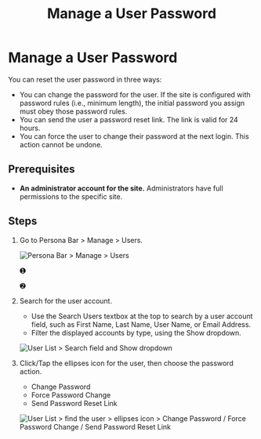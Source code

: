 ﻿---
uid: manage-user-password
locale: en
title: Manage a User Password
dnnversion: 09.02.00
related-topics: create-user-account,authorize-user,assign-user-to-multiple-roles,remove-user-from-multiple-roles,edit-user,delete-user,delete-all-unauthorized-users,restore-deleted-user-account,purge-user-account,create-host-account,authorize-host,promote-user-to-host,demote-from-host,manage-host-password,delete-host,delete-all-unauthorized-hosts,restore-deleted-host-account,purge-host-account
---

# Manage a User Password

You can reset the user password in three ways:

*   You can change the password for the user. If the site is configured with password rules (i.e., minimum length), the initial password you assign must obey those password rules.
*   You can send the user a password reset link. The link is valid for 24 hours.
*   You can force the user to change their password at the next login. This action cannot be undone.

## Prerequisites

*   **An administrator account for the site.** Administrators have full permissions to the specific site.

## Steps

1.  Go to Persona Bar \> Manage \> Users.
    
    ![Persona Bar > Manage > Users](/images/scr-pbar-host-Manage-E91.png)
    
    ➊
    
    ➋
    
2.  Search for the user account.
    
    *   Use the Search Users textbox at the top to search by a user account field, such as First Name, Last Name, User Name, or Email Address.
    *   Filter the displayed accounts by type, using the Show dropdown.
    
      
    
    ![User List > Search field and Show dropdown](/images/scr-UserListSearchAndShow-E90.png)
    
      
    
3.  Click/Tap the ellipses icon for the user, then choose the password action.
    
    *   Change Password
    *   Force Password Change
    *   Send Password Reset Link
    
      
    
    ![User List > find the user > ellipses icon > Change Password / Force Password Change / Send Password Reset Link](/images/scr-UserList-ellipsesmenu-PasswordAll-E90.png)
